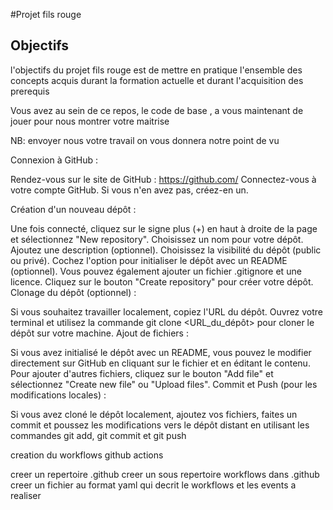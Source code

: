 #Projet fils rouge

## Objectifs
l'objectifs du projet fils rouge est de mettre en pratique l'ensemble des concepts acquis durant la formation actuelle et durant l'acquisition des prerequis 

Vous avez au sein de ce repos, le code de base , a vous maintenant de jouer pour nous montrer votre maitrise 

NB: envoyer nous votre travail on vous donnera notre point de vu

Connexion à GitHub :

Rendez-vous sur le site de GitHub : https://github.com/
Connectez-vous à votre compte GitHub. Si vous n'en avez pas, créez-en un.

Création d'un nouveau dépôt :

Une fois connecté, cliquez sur le signe plus (+) en haut à droite de la page et sélectionnez "New repository".
Choisissez un nom pour votre dépôt.
Ajoutez une description (optionnel).
Choisissez la visibilité du dépôt (public ou privé).
Cochez l'option pour initialiser le dépôt avec un README (optionnel).
Vous pouvez également ajouter un fichier .gitignore et une licence.
Cliquez sur le bouton "Create repository" pour créer votre dépôt.
Clonage du dépôt (optionnel) :

Si vous souhaitez travailler localement, copiez l'URL du dépôt.
Ouvrez votre terminal et utilisez la commande git clone <URL_du_dépôt> pour cloner le dépôt sur votre machine.
Ajout de fichiers :

Si vous avez initialisé le dépôt avec un README, vous pouvez le modifier directement sur GitHub en cliquant sur le fichier et en éditant le contenu.
Pour ajouter d'autres fichiers, cliquez sur le bouton "Add file" et sélectionnez "Create new file" ou "Upload files".
Commit et Push (pour les modifications locales) :

Si vous avez cloné le dépôt localement, ajoutez vos fichiers, faites un commit et poussez les modifications vers le dépôt distant en utilisant les commandes git add, git commit et git push



creation du workflows github actions

creer un repertoire .github
creer un sous repertoire workflows dans .github
creer un fichier au format yaml qui decrit le workflows et les events a realiser